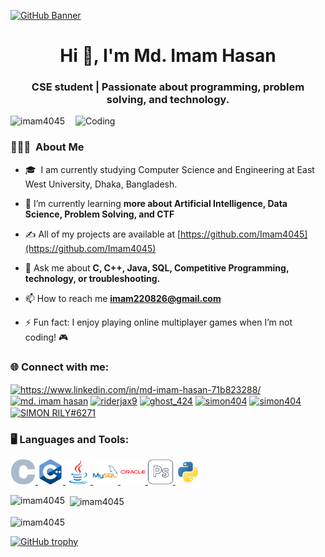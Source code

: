 [![GitHub Banner](https://images-wixmp-ed30a86b8c4ca887773594c2.wixmp.com/f/c83c004e-1370-4756-88e5-4071de797088/de0dib6-0d584820-45d9-49c8-a54d-a33b98ac8372.gif?token=eyJ0eXAiOiJKV1QiLCJhbGciOiJIUzI1NiJ9.eyJzdWIiOiJ1cm46YXBwOjdlMGQxODg5ODIyNjQzNzNhNWYwZDQxNWVhMGQyNmUwIiwiaXNzIjoidXJuOmFwcDo3ZTBkMTg4OTgyMjY0MzczYTVmMGQ0MTVlYTBkMjZlMCIsIm9iaiI6W1t7InBhdGgiOiJcL2ZcL2M4M2MwMDRlLTEzNzAtNDc1Ni04OGU1LTQwNzFkZTc5NzA4OFwvZGUwZGliNi0wZDU4NDgyMC00NWQ5LTQ5YzgtYTU0ZC1hMzNiOThhYzgzNzIuZ2lmIn1dXSwiYXVkIjpbInVybjpzZXJ2aWNlOmZpbGUuZG93bmxvYWQiXX0.oIKwFOK9Aqd8E2YOv8KDWQoSyNhyM_7E6T34Td20ZKE)](https://github.com/Imam4045)
<h1 align="center">Hi 👋, I'm Md. Imam Hasan</h1>
<h3 align="center">CSE student | Passionate about programming, problem solving, and technology.</h3>
<img align="right" alt="Coding" width="400" src="https://camo.githubusercontent.com/2366b34bb903c09617990fb5fff4622f3e941349e846ddb7e73df872a9d21233/68747470733a2f2f63646e2e6472696262626c652e636f6d2f75736572732f3733303730332f73637265656e73686f74732f363538313234332f6176656e746f2e676966">

<p align="left"> <img src="https://komarev.com/ghpvc/?username=imam4045&label=Profile%20views&color=0e75b6&style=flat" alt="imam4045" /> </p>

### 👨🏻‍💻 &nbsp;About Me

- 🎓 &nbsp;I am currently studying Computer Science and Engineering at East West University, Dhaka, Bangladesh.

- 🌱 I’m currently learning **more about Artificial Intelligence, Data Science, Problem Solving, and CTF**

- ✍️ All of my projects are available at [https://github.com/Imam4045](https://github.com/Imam4045)

- 💬 Ask me about **C, C++, Java, SQL, Competitive Programming, technology, or troubleshooting.**

- 📫 How to reach me **imam220826@gmail.com**

- ⚡ Fun fact: I enjoy playing online multiplayer games when I’m not coding! 🎮

<h3 align="left">🌐 Connect with me:</h3>
<p align="left">
<a href="https://www.linkedin.com/in/md-imam-hasan-71b823288/" target="blank"><img align="center" src="https://raw.githubusercontent.com/rahuldkjain/github-profile-readme-generator/master/src/images/icons/Social/linked-in-alt.svg" alt="https://www.linkedin.com/in/md-imam-hasan-71b823288/" height="30" width="40" /></a>
<a href="https://www.facebook.com/imam.hasan456" target="blank"><img align="center" src="https://raw.githubusercontent.com/rahuldkjain/github-profile-readme-generator/master/src/images/icons/Social/facebook.svg" alt="md. imam hasan" height="30" width="40" /></a>
<a href="https://www.instagram.com/riderjax9/" target="blank"><img align="center" src="https://raw.githubusercontent.com/rahuldkjain/github-profile-readme-generator/master/src/images/icons/Social/instagram.svg" alt="riderjax9" height="30" width="40" /></a>
<a href="https://www.codechef.com/users/ghost_424" target="blank"><img align="center" src="https://cdn.jsdelivr.net/npm/simple-icons@3.1.0/icons/codechef.svg" alt="ghost_424" height="30" width="40" /></a>
<a href="https://codeforces.com/profile/simon404" target="blank"><img align="center" src="https://raw.githubusercontent.com/rahuldkjain/github-profile-readme-generator/master/src/images/icons/Social/codeforces.svg" alt="simon404" height="30" width="40" /></a>
<a href="https://www.leetcode.com/simon404" target="blank"><img align="center" src="https://raw.githubusercontent.com/rahuldkjain/github-profile-readme-generator/master/src/images/icons/Social/leet-code.svg" alt="simon404" height="30" width="40" /></a>
<a href="https://discord.gg/ghost265" target="blank"><img align="center" src="https://raw.githubusercontent.com/rahuldkjain/github-profile-readme-generator/master/src/images/icons/Social/discord.svg" alt="SIMON RILY#6271" height="30" width="40" /></a>
</p>

<h3 align="left">🖥️ Languages and Tools:</h3>
<p align="left"> <a href="https://www.cprogramming.com/" target="_blank" rel="noreferrer"> <img src="https://raw.githubusercontent.com/devicons/devicon/master/icons/c/c-original.svg" alt="c" width="40" height="40"/> </a> <a href="https://www.w3schools.com/cpp/" target="_blank" rel="noreferrer"> <img src="https://raw.githubusercontent.com/devicons/devicon/master/icons/cplusplus/cplusplus-original.svg" alt="cplusplus" width="40" height="40"/> </a> <a href="https://www.java.com" target="_blank" rel="noreferrer"> <img src="https://raw.githubusercontent.com/devicons/devicon/master/icons/java/java-original.svg" alt="java" width="40" height="40"/> </a> <a href="https://www.mysql.com/" target="_blank" rel="noreferrer"> <img src="https://raw.githubusercontent.com/devicons/devicon/master/icons/mysql/mysql-original-wordmark.svg" alt="mysql" width="40" height="40"/> </a> <a href="https://www.oracle.com/" target="_blank" rel="noreferrer"> <img src="https://raw.githubusercontent.com/devicons/devicon/master/icons/oracle/oracle-original.svg" alt="oracle" width="40" height="40"/> </a> <a href="https://www.photoshop.com/en" target="_blank" rel="noreferrer"> <img src="https://raw.githubusercontent.com/devicons/devicon/master/icons/photoshop/photoshop-line.svg" alt="photoshop" width="40" height="40"/> </a> <a href="https://www.python.org" target="_blank" rel="noreferrer"> <img src="https://raw.githubusercontent.com/devicons/devicon/master/icons/python/python-original.svg" alt="python" width="40" height="40"/> </a> </p>

<p>
  <img align="left" src="https://github-readme-stats-eight-theta.vercel.app/api/top-langs/?username=imam4045&layout=compact&langs_count=8&theme=tokyonight" alt="imam4045" />
</p>

<p>&nbsp;
  <img align="center" src="https://github-readme-stats-eight-theta.vercel.app/api?username=imam4045&show_icons=true&theme=tokyonight&include_all_commits=true&count_private=true" alt="imam4045" />
</p>

<p><img align="center" src="https://github-readme-streak-stats.herokuapp.com/?user=imam4045&theme=TokyoNight" alt="imam4045" /></p>

[![GitHub trophy](https://github-profile-trophy.vercel.app/?username=imam4045&theme=onedark)](https://github.com/ryo-ma/github-profile-trophy)
